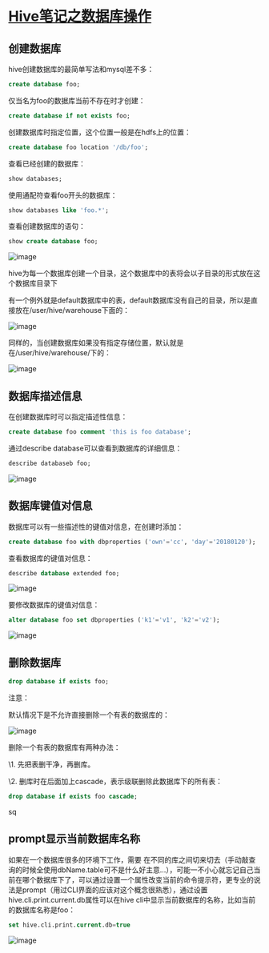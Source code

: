 # [Hive笔记之数据库操作](https://www.cnblogs.com/cc11001100/p/9033930.html)

## 创建数据库

hive创建数据库的最简单写法和mysql差不多：

```sql
create database foo;
```

仅当名为foo的数据库当前不存在时才创建：

```sql
create database if not exists foo;
```

创建数据库时指定位置，这个位置一般是在hdfs上的位置：

```sql
create database foo location '/db/foo'; 
```

查看已经创建的数据库：

```sql
show databases;
```

使用通配符查看foo开头的数据库：

```sql
show databases like 'foo.*'; 
```

查看创建数据库的语句：

```sql
show create database foo;
```

![image](https://images2018.cnblogs.com/blog/784924/201805/784924-20180513231556904-1441546017.png)

hive为每一个数据库创建一个目录，这个数据库中的表将会以子目录的形式放在这个数据库目录下

有一个例外就是default数据库中的表，default数据库没有自己的目录，所以是直接放在/user/hive/warehouse下面的：

![image](https://images2018.cnblogs.com/blog/784924/201805/784924-20180513231558642-1631513101.png) 

同样的，当创建数据库如果没有指定存储位置，默认就是在/user/hive/warehouse/下的：

![image](https://images2018.cnblogs.com/blog/784924/201805/784924-20180513232315125-808689631.png)

## 数据库描述信息

在创建数据库时可以指定描述性信息：

```sql
create database foo comment 'this is foo database';
```

通过describe database可以查看到数据库的详细信息：

```sql
describe databaseb foo;
```

![image](https://images2018.cnblogs.com/blog/784924/201805/784924-20180513231603344-105531471.png)

## 数据库键值对信息

数据库可以有一些描述性的键值对信息，在创建时添加：

```sql
create database foo with dbproperties ('own'='cc', 'day'='20180120');
```

查看数据库的键值对信息：

```sql
describe database extended foo;
```

![image](https://images2018.cnblogs.com/blog/784924/201805/784924-20180513231604000-638707555.png)

要修改数据库的键值对信息：

```sql
alter database foo set dbproperties ('k1'='v1', 'k2'='v2');
```

![image](https://images2018.cnblogs.com/blog/784924/201805/784924-20180513231606258-431292897.png)

## 删除数据库

```sql
drop database if exists foo;
```

注意：

默认情况下是不允许直接删除一个有表的数据库的：

![image](https://images2018.cnblogs.com/blog/784924/201805/784924-20180513231606892-1655354286.png)

删除一个有表的数据库有两种办法：

\1. 先把表删干净，再删库。

\2. 删库时在后面加上cascade，表示级联删除此数据库下的所有表：

```sql
drop database if exists foo cascade;
```

sq 

## prompt显示当前数据库名称

如果在一个数据库很多的环境下工作，需要 在不同的库之间切来切去（手动敲查询的时候全使用dbName.table可不是什么好主意…），可能一不小心就忘记自己当前在哪个数据库下了，可以通过设置一个属性改变当前的命令提示符，更专业的说法是prompt（用过CLI界面的应该对这个概念很熟悉），通过设置hive.cli.print.current.db属性可以在hive cli中显示当前数据库的名称，比如当前的数据库名称是foo：

```sql
set hive.cli.print.current.db=true
```

![image](https://images2018.cnblogs.com/blog/784924/201805/784924-20180513231607210-1257024068.png)